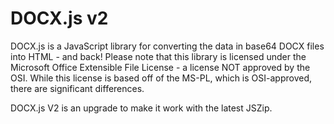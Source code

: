 DOCX.js v2
===========

DOCX.js is a JavaScript library for converting the data in base64 DOCX files into HTML - and back! Please note that this library is licensed under the Microsoft Office Extensible File License - a license NOT approved by the OSI. While this license is based off of the MS-PL, which is OSI-approved, there are significant differences.

DOCX.js V2 is an upgrade to make it work with the latest JSZip. 
